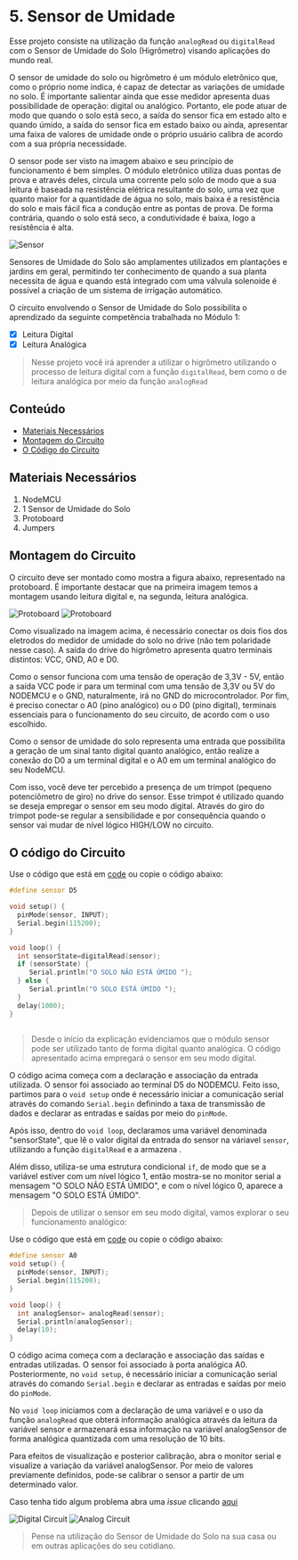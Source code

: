 # 5. Sensor de Umidade

Esse projeto consiste na utilização da função ```analogRead```  ou ```digitalRead``` com o Sensor de Umidade do Solo (Higrômetro) visando aplicações do mundo real.


O sensor de umidade do solo ou higrômetro  é um módulo eletrônico que, como o próprio nome indica, é capaz de detectar as variações de umidade no solo. É importante salientar ainda que esse medidor apresenta duas possibilidade de operação: digital ou analógico. Portanto, ele pode atuar de modo que  quando o solo está seco, a saída do sensor fica em estado alto e quando úmido, a saída do sensor fica em estado baixo ou ainda, apresentar uma faixa de valores de umidade onde o próprio usuário calibra de acordo com a sua própria necessidade.

O sensor pode ser visto na imagem abaixo e seu princípio de funcionamento é bem simples. O módulo eletrônico utiliza duas pontas de prova e através deles, circula uma corrente pelo solo de modo que a sua leitura é baseada na resistência elétrica resultante do solo, uma vez que quanto maior for a quantidade de água no solo, mais baixa é a resistência do solo e mais fácil fica a condução entre as pontas de prova. De forma contrária, quando o solo está seco, a condutividade é baixa, logo a resistência é alta.

![Sensor](assets/sensor.png)

Sensores de Umidade do Solo são amplamentes utilizados em plantações e jardins em geral, permitindo ter conhecimento de quando a sua planta necessita de água e quando está integrado com uma válvula solenoide é possível a criação de um sistema de irrigação automático.

O circuito envolvendo o Sensor de Umidade do Solo possibilita o aprendizado da seguinte competência trabalhada no Módulo 1:

- [x] Leitura Digital
- [x] Leitura Analógica

> Nesse projeto você irá aprender a utilizar o higrômetro utilizando o processo de leitura digital com a função  ```digitalRead```, bem como o de leitura analógica por meio da função  ```analogRead```
> 
## Conteúdo
- [Materiais Necessários](#materiais-necessários)
- [Montagem do Circuito](#montagem-do-circuito)
- [O Código do Circuito](#o-c&oacute;digo-do-circuito)

## Materiais Necessários
1. NodeMCU
2. 1 Sensor de Umidade do Solo
3. Protoboard
4. Jumpers

## Montagem do Circuito
O circuito deve ser montado como mostra a figura abaixo, representado na protoboard. É importante destacar que na primeira imagem temos a montagem usando leitura digital e, na segunda, leitura analógica.

![Protoboard](assets/circuito-digital.png)
![Protoboard](assets/circuito-analogico.png)


Como visualizado na imagem acima, é necessário conectar os dois fios dos eletrodos do medidor de umidade do solo no drive (não tem polaridade nesse caso). A saída do drive do higrômetro apresenta quatro terminais distintos: VCC, GND, A0 e D0.

Como o sensor funciona com uma tensão de operação de 3,3V - 5V, então a saída VCC pode ir para um terminal com uma tensão de 3,3V ou 5V do NODEMCU e o GND, naturalmente, irá no GND do microcontrolador. Por fim, é preciso conectar o A0 (pino analógico) ou o D0 (pino digital), terminais essenciais para o funcionamento do seu circuito, de acordo com o uso escolhido.

Como o sensor de umidade do solo representa uma entrada que possibilita a geração de um sinal tanto digital quanto analógico, então realize a conexão do D0 a um terminal digital e o A0 em um terminal analógico do seu NodeMCU.

Com isso, você deve ter percebido a presença de um trimpot (pequeno potenciômetro de giro) no drive do sensor. Esse trimpot é utilizado quando se deseja empregar o sensor em seu modo digital. Através do giro do trimpot pode-se regular a sensibilidade e por consequência quando o sensor vai mudar de nível lógico HIGH/LOW no circuito.

## O código do Circuito

Use o código que está em [code](code1/code1.ino) ou copie o código abaixo:
 
```C++
#define sensor D5

void setup() {
  pinMode(sensor, INPUT);
  Serial.begin(115200);
}

void loop() {
  int sensorState=digitalRead(sensor);
  if (sensorState) {
     Serial.println("O SOLO NÃO ESTÁ ÚMIDO ");
  } else {
     Serial.println("O SOLO ESTÁ ÚMIDO ");
  }
  delay(1000);
}
  
```
>Desde o início da explicação evidenciamos que o módulo sensor pode ser utilizado tanto de forma digital quanto analógica. O código apresentado acima empregará o sensor em seu modo digital. 

O código acima começa com a declaração e associação da entrada  utilizada. O sensor foi associado ao terminal D5 do NODEMCU. Feito isso, partimos para o ```void setup```  onde é necessário iniciar a comunicação serial através do comando ```Serial.begin``` definindo a taxa de transmissão de dados e declarar as entradas e saídas por meio do ```pinMode```.

Após isso, dentro do ```void loop```, declaramos uma variável denominada "sensorState", que lê o valor digital da entrada do sensor na váriavel ```sensor```, utilizando a função ```digitalRead``` e a armazena .

Além disso, utiliza-se uma estrutura condicional ```if```, de modo que se a variável estiver com um nível lógico 1, então mostra-se no monitor serial a mensagem "O SOLO NÃO ESTÁ ÚMIDO", e com o nível lógico 0, aparece a mensagem "O SOLO ESTÁ ÚMIDO".

>Depois de utilizar o sensor em seu modo digital, vamos explorar o seu funcionamento analógico:

Use o código que está em [code](code/code2.ino) ou copie o código abaixo:

```C++
#define sensor A0
void setup() {
  pinMode(sensor, INPUT);
  Serial.begin(115200);
}

void loop() {
  int analogSensor= analogRead(sensor);
  Serial.println(analogSensor); 
  delay(10);
}
```
O código acima começa com a declaração e associação das saídas e entradas utilizadas. O sensor foi associado à porta analógica A0. Posteriormente, no ```void setup```, é necessário iniciar a comunicação serial através do comando ```Serial.begin``` e declarar as entradas e saídas por meio do ```pinMode```.

No ```void loop``` iniciamos com a declaração de uma variável e o uso da função ```analogRead``` que obterá informação analógica através da leitura da variável sensor e armazenará essa informação na variável analogSensor de forma analógica quantizada com uma resolução de 10 bits.

Para efeitos de visualização e posterior calibração, abra o monitor serial e visualize a variação da variável analogSensor. Por meio de valores previamente definidos, pode-se calibrar o sensor a partir de um determinado valor.

Caso tenha tido algum problema abra uma _issue_ clicando [aqui](https://github.com/PETEletricaUFBA/IoT/issues/new)

![Digital Circuit](assets/digitalcircuit.gif)
![Analog Circuit](assets/analogcircuit.gif)

> Pense na utilização do Sensor de Umidade do Solo na sua casa ou em outras aplicações do seu cotidiano. 
